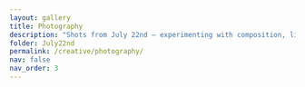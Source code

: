 ```yaml
---
layout: gallery
title: Photography
description: "Shots from July 22nd — experimenting with composition, light, and texture."
folder: July22nd
permalink: /creative/photography/
nav: false
nav_order: 3
---
```

